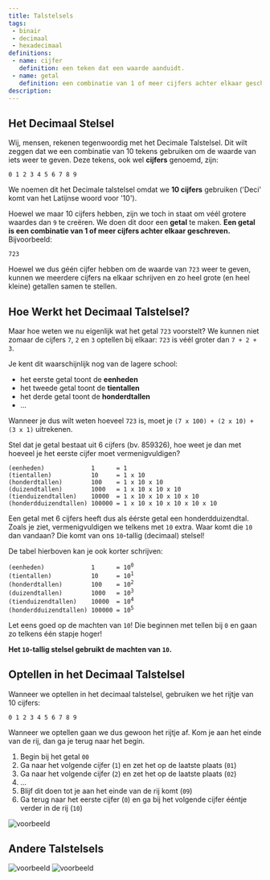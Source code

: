 ```yaml
---
title: Talstelsels
tags: 
 - binair
 - decimaal
 - hexadecimaal
definitions:
 - name: cijfer
   definition: een teken dat een waarde aanduidt.
 - name: getal
   definition: een combinatie van 1 of meer cijfers achter elkaar geschreven.
description: 
---
```


## Het Decimaal Stelsel

Wij, mensen, rekenen tegenwoordig met het Decimale Talstelsel. Dit wilt zeggen dat we een combinatie van 10 tekens gebruiken om de waarde van iets weer te geven. Deze tekens, ook wel **cijfers** genoemd, zijn: 

```
0 1 2 3 4 5 6 7 8 9
```

We noemen dit het Decimale talstelsel omdat we **10 cijfers** gebruiken ('Deci' komt van het Latijnse woord voor '10').

Hoewel we maar 10 cijfers hebben, zijn we toch in staat om véél grotere waardes dan `9` te creëren. We doen dit door een **getal** te maken. **Een getal is een combinatie van 1 of meer cijfers achter elkaar geschreven.** Bijvoorbeeld: 

```
723
```

Hoewel we dus géén cijfer hebben om de waarde van `723` weer te geven, kunnen we meerdere cijfers na elkaar schrijven en zo heel grote (en heel kleine) getallen samen te stellen.

## Hoe Werkt het Decimaal Talstelsel?

Maar hoe weten we nu eigenlijk wat het getal `723` voorstelt? We kunnen niet zomaar de cijfers `7`, `2` en `3` optellen bij elkaar: `723` is véél groter dan `7 + 2 + 3`. 

Je kent dit waarschijnlijk nog van de lagere school: 
 - het eerste getal toont de **eenheden**
 - het tweede getal toont de **tientallen**
 - het derde getal toont de **honderdtallen**
 - ...

Wanneer je dus wilt weten hoeveel `723` is, moet je `(7 x 100) + (2 x 10) + (3 x 1)` uitrekenen.

Stel dat je getal bestaat uit 6 cijfers (bv. 859326), hoe weet je dan met hoeveel je het eerste cijfer moet vermenigvuldigen?

```
(eenheden)             1      = 1 
(tientallen)           10     = 1 x 10 
(honderdtallen)        100    = 1 x 10 x 10 
(duizendtallen)        1000   = 1 x 10 x 10 x 10 
(tienduizendtallen)    10000  = 1 x 10 x 10 x 10 x 10 
(honderdduizendtallen) 100000 = 1 x 10 x 10 x 10 x 10 x 10 
```

Een getal met 6 cijfers heeft dus als éérste getal een honderdduizendtal. Zoals je ziet, vermenigvuldigen we telkens met `10` extra. Waar komt die `10` dan vandaan? Die komt van ons `10`-tallig (decimaal) stelsel!

De tabel hierboven kan je ook korter schrijven:

<div class="highlight">
<pre class="highlight"><code>(eenheden)             1      = 10<sup>0</sup>
(tientallen)           10     = 10<sup>1</sup>
(honderdtallen)        100    = 10<sup>2</sup>
(duizendtallen)        1000   = 10<sup>3</sup>
(tienduizendtallen)    10000  = 10<sup>4</sup>
(honderdduizendtallen) 100000 = 10<sup>5</sup>
</code></pre>
</div>

Let eens goed op de machten van `10`! Die beginnen met tellen bij `0` en gaan zo telkens één stapje hoger!

**Het `10`-tallig stelsel gebruikt de machten van `10`.**

## Optellen in het Decimaal Talstelsel

Wanneer we optellen in het decimaal talstelsel, gebruiken we het rijtje van 10 cijfers:

```
0 1 2 3 4 5 6 7 8 9
```

Wanneer we optellen gaan we dus gewoon het rijtje af. Kom je aan het einde van de rij, dan ga je terug naar het begin.

 1. Begin bij het getal `00`
 2. Ga naar het volgende cijfer (`1`) en zet het op de laatste plaats (`01`)
 3. Ga naar het volgende cijfer (`2`) en zet het op de laatste plaats (`02`)
 4. ...
 5. Blijf dit doen tot je aan het einde van de rij komt (`09`)
 6. Ga terug naar het eerste cijfer (`0`) en ga bij het volgende cijfer ééntje verder in de rij (`10`)

<img src="{{ site.baseurl }}/assets/img/basis-talstelsels-3-decimaal.gif" alt="voorbeeld" style="height: auto; max-width: 100%">

## Andere Talstelsels




<img src="{{ site.baseurl }}/assets/img/basis-talstelsels-4-hex.gif" alt="voorbeeld" style="height: auto; max-width: 100%">

<img src="{{ site.baseurl }}/assets/img/basis-talstelsels-5-binair.gif" alt="voorbeeld" style="height: auto; max-width: 100%">